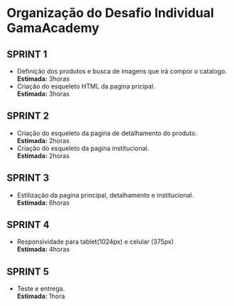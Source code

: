 <h1>Organização do Desafio Individual GamaAcademy</h1>


<h2>SPRINT 1</h2>
  <ul>
    <li>
      Definição dos produtos e busca de imagens que irá compor o catalogo.
      </br>
      <strong>Estimada:</strong> 3horas
    </li>
  <li>
      Criação do esqueleto HTML da pagina pricipal. 
      </br>
      <strong>Estimada:</strong> 3horas 
    </li>
  </ul>

<h2>SPRINT 2</h2> 

<ul>
    <li>
      Criação do esqueleto da pagina de detalhamento do produto.
      </br>
      <strong>Estimada:</strong> 2horas
    </li>
  <li>
      Criação do esqueleto da pagina institucional. 
      </br>
      <strong>Estimada:</strong> 2horas 
    </li>
  </ul>

<h2>SPRINT 3</h2> 

<ul>
    <li>
      Estilização da pagina principal, detalhamento e institucional.
      </br>
      <strong>Estimada:</strong> 6horas
    </li>
</ul>

<h2>SPRINT 4</h2>
  <ul>
    <li>
      Responsividade para tablet(1024px) e celular (375px)
      </br>
      <strong>Estimada:</strong> 4horas
    </li>
</ul>

<h2>SPRINT 5</h2>
<ul>
    <li>
      Teste e entrega.
      </br>
      <strong>Estimada:</strong> 1hora
    </li>
</ul>
